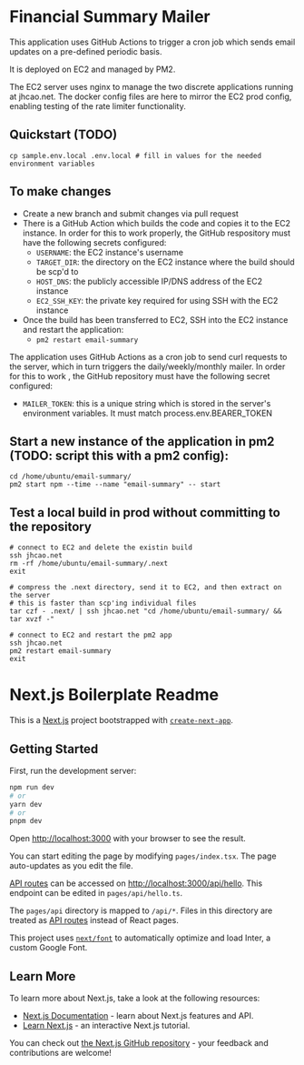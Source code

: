 # Financial Summary Mailer

This application uses GitHub Actions to trigger a cron job which sends email updates on a pre-defined periodic basis.

It is deployed on EC2 and managed by PM2.

The EC2 server uses nginx to manage the two discrete applications running at jhcao.net. The docker config files are here to mirror the EC2 prod config, enabling testing of the rate limiter functionality.

## Quickstart (TODO)

```
cp sample.env.local .env.local # fill in values for the needed environment variables
```

## To make changes
- Create a new branch and submit changes via pull request
- There is a GitHub Action which builds the code and copies it to the EC2 instance. In order for this to work properly, the GitHub respository must have the following secrets configured:
  - `USERNAME`: the EC2 instance's username
  - `TARGET_DIR`: the directory on the EC2 instance where the build should be scp'd to
  - `HOST_DNS`: the publicly accessible IP/DNS address of the EC2 instance
  - `EC2_SSH_KEY`: the private key required for using SSH with the EC2 instance
- Once the build has been transferred to EC2, SSH into the EC2 instance and restart the application:
  - `pm2 restart email-summary`

The application uses GitHub Actions as a cron job to send curl requests to the server, which in turn triggers the daily/weekly/monthly mailer. In order for this to work , the GitHub repository must have the following secret configured:
  - `MAILER_TOKEN`: this is a unique string which is stored in the server's environment variables. It must match process.env.BEARER_TOKEN

## Start a new instance of the application in pm2 (TODO: script this with a pm2 config):
```
cd /home/ubuntu/email-summary/
pm2 start npm --time --name "email-summary" -- start
```

## Test a local build in prod without committing to the repository
```
# connect to EC2 and delete the existin build
ssh jhcao.net
rm -rf /home/ubuntu/email-summary/.next
exit

# compress the .next directory, send it to EC2, and then extract on the server
# this is faster than scp'ing individual files
tar czf - .next/ | ssh jhcao.net "cd /home/ubuntu/email-summary/ && tar xvzf -"

# connect to EC2 and restart the pm2 app
ssh jhcao.net
pm2 restart email-summary
exit
```

# Next.js Boilerplate Readme

This is a [Next.js](https://nextjs.org/) project bootstrapped with [`create-next-app`](https://github.com/vercel/next.js/tree/canary/packages/create-next-app).

## Getting Started

First, run the development server:

```bash
npm run dev
# or
yarn dev
# or
pnpm dev
```

Open [http://localhost:3000](http://localhost:3000) with your browser to see the result.

You can start editing the page by modifying `pages/index.tsx`. The page auto-updates as you edit the file.

[API routes](https://nextjs.org/docs/api-routes/introduction) can be accessed on [http://localhost:3000/api/hello](http://localhost:3000/api/hello). This endpoint can be edited in `pages/api/hello.ts`.

The `pages/api` directory is mapped to `/api/*`. Files in this directory are treated as [API routes](https://nextjs.org/docs/api-routes/introduction) instead of React pages.

This project uses [`next/font`](https://nextjs.org/docs/basic-features/font-optimization) to automatically optimize and load Inter, a custom Google Font.

## Learn More

To learn more about Next.js, take a look at the following resources:

- [Next.js Documentation](https://nextjs.org/docs) - learn about Next.js features and API.
- [Learn Next.js](https://nextjs.org/learn) - an interactive Next.js tutorial.

You can check out [the Next.js GitHub repository](https://github.com/vercel/next.js/) - your feedback and contributions are welcome!
